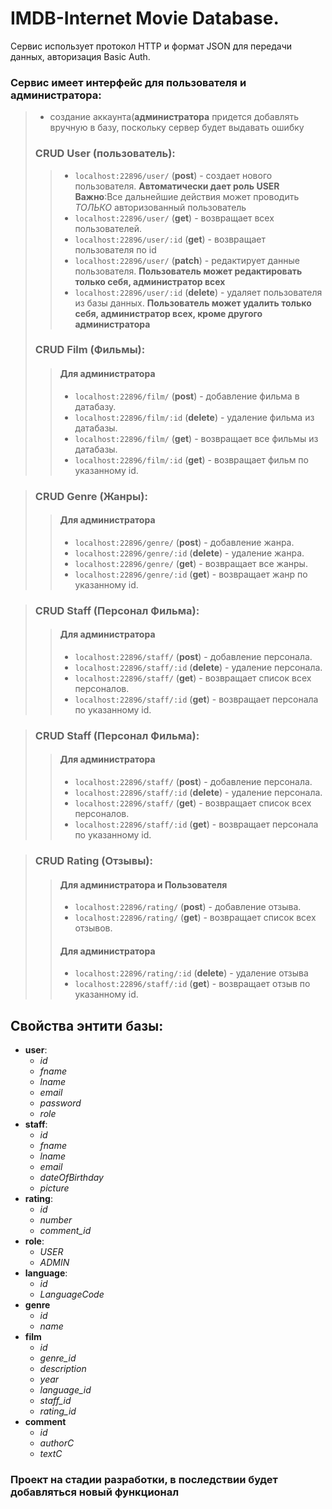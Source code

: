 # IMDB-Internet Movie Database.

Сервис использует протокол HTTP и формат JSON для передачи данных, авторизация Basic Auth.

### Сервис имеет интерфейс для пользователя и администратора:
> - создание аккаунта(**администратора** придется  добавлять вручную в базу, поскольку сервер будет выдавать ошибку
>
>
>### CRUD User (пользователь):
>> - `localhost:22896/user/` (**post**) - создает нового пользователя. **Автоматически дает роль USER**
> **Важно**:Все дальнейшие действия может проводить *ТОЛЬКО* авторизованный пользователь
>> - `localhost:22896/user/` (**get**) - возвращает всех пользователей.
>> - `localhost:22896/user/:id` (**get**) - возвращает пользователя по id
>> - `localhost:22896/user/` (**patch**) - редактирует данные пользователя. **Пользователь может редактировать только себя, администратор всех**
>> - `localhost:22896/user/:id` (**delete**) - удаляет пользователя из базы данных. **Пользователь может удалить только себя, администратор всех, кроме другого администратора**
> ### CRUD Film (Фильмы):
>>#### Для администратора
>> - `localhost:22896/film/` (**post**) - добавление фильма в датабазу.
>> - `localhost:22896/film/:id` (**delete**) - удаление фильма из датабазы.
>> - `localhost:22896/film/` (**get**) - возвращает все фильмы из датабазы.
>> - `localhost:22896/film/:id` (**get**) - возвращает фильм по указанному id.

> ### CRUD Genre (Жанры):
>>#### Для администратора
>> - `localhost:22896/genre/` (**post**) - добавление жанра.
>> - `localhost:22896/genre/:id` (**delete**) - удаление жанра.
>> - `localhost:22896/genre/` (**get**) - возвращает все жанры.
>> - `localhost:22896/genre/:id` (**get**) - возвращает жанр по указанному id.

> ### CRUD Staff (Персонал Фильма):
>>#### Для администратора
>> - `localhost:22896/staff/` (**post**) - добавление персонала.
>> - `localhost:22896/staff/:id` (**delete**) - удаление персонала.
>> - `localhost:22896/staff/` (**get**) - возвращает список всех персоналов.
>> - `localhost:22896/staff/:id` (**get**) - возвращает персонала по указанному id.

> ### CRUD Staff (Персонал Фильма):
>>#### Для администратора
>> - `localhost:22896/staff/` (**post**) - добавление персонала.
>> - `localhost:22896/staff/:id` (**delete**) - удаление персонала.
>> - `localhost:22896/staff/` (**get**) - возвращает список всех персоналов.
>> - `localhost:22896/staff/:id` (**get**) - возвращает персонала по указанному id.

> ### CRUD Rating (Отзывы):
>>#### Для администратора и Пользователя
>> - `localhost:22896/rating/` (**post**) - добавление отзыва.
>> - `localhost:22896/rating/` (**get**) - возвращает список всех отзывов.
>>#### Для администратора
>> - `localhost:22896/rating/:id` (**delete**) - удаление отзыва
>> - `localhost:22896/staff/:id` (**get**) - возвращает отзыв по указанному id.
   
## Свойства энтити базы:
- **user**:
   - *id*
   - *fname*
   - *lname*
   - *email*
   - *password*
   - *role*
- **staff**:
   - *id*
   - *fname*
   - *lname*
   - *email*
   - *dateOfBirthday*
   - *picture*
- **rating**:
   - *id*
   - *number*
   - *comment_id*
- **role**:
   - *USER*
   - *ADMIN*
- **language**:
   - *id*
   - *LanguageCode*
- **genre**
   - *id*
   - *name*
- **film**
    - *id*
    - *genre_id*
    - *description*
    - *year*
    - *language_id*
    - *staff_id*
    - *rating_id*
- **comment**
    - *id*
    - *authorC*
    - *textC*

### Проект на стадии разработки, в последствии будет добавляться новый функционал
